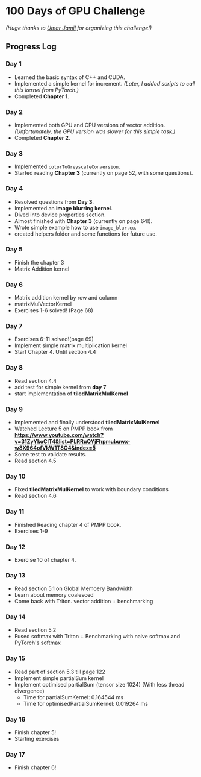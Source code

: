 # 100 Days of GPU Challenge  
*(Huge thanks to [Umar Jamil](https://github.com/hkproj/100-days-of-gpu) for organizing this challenge!)*

## Progress Log

### **Day 1**
- Learned the basic syntax of C++ and CUDA.
- Implemented a simple kernel for increment.
  *(Later, I added scripts to call this kernel from PyTorch.)*
- Completed **Chapter 1**.

### **Day 2**
- Implemented both GPU and CPU versions of vector addition.
  *(Unfortunately, the GPU version was slower for this simple task.)*
- Completed **Chapter 2**.

### **Day 3**
- Implemented `colorToGreyscaleConversion`.
- Started reading **Chapter 3** (currently on page 52, with some questions).

### **Day 4**  
- Resolved questions from **Day 3**.
- Implemented an **image blurring kernel**.
- Dived into device properties section.
- Almost finished with **Chapter 3** (currently on page 64!).
- Wrote simple example how to use `image_blur.cu`.
- created helpers folder and some functions for future use.

### **Day 5**
- Finish the chapter 3
- Matrix Addition kernel

### **Day 6**
- Matrix addition kernel by row and column
- matrixMulVectorKernel 
- Exercises 1-6 solved! (Page 68)

### **Day 7**
- Exercises 6-11 solved!(page 69)
- Implement simple matrix multiplication kernel
- Start Chapter 4. Until section 4.4

### **Day 8**
- Read section 4.4
- add test for simple kernel from **day 7**
- start implementation of **tiledMatrixMulKernel**

### **Day 9**
- Implemented and finally understood **tiledMatrixMulKernel**
- Watched Lecture 5 on PMPP book from **https://www.youtube.com/watch?v=31ZyYkoClT4&list=PLRRuQYjFhpmubuwx-w8X964ofVkW1T8O4&index=5**
- Some test to validate results.
- Read section 4.5

### **Day 10**
- Fixed **tiledMatrixMulKernel** to work with boundary conditions
- Read section 4.6

### **Day 11**
- Finished Reading chapter 4 of PMPP book.
- Exercises 1-9

### **Day 12**
- Exercise 10 of chapter 4.

### **Day 13**
- Read section 5.1 on Global Memoery Bandwidth
- Learn about memory coalesced
- Come back with Triton. vector addition + benchmarking

### **Day 14**
- Read section 5.2
- Fused softmax with Triton + Benchmarking with naive softmax and PyTorch's softmax

### **Day 15**
- Read part of section 5.3 till page 122
- Implement simple partialSum kernel
- Implement optimised partialSum (tensor size 1024) (With less thread divergence)
  - Time for partialSumKernel: 0.164544 ms
  - Time for optimisedPartialSumKernel: 0.019264 ms

### **Day 16**
- Finish chapter 5!
- Starting exercises

### **Day 17**
- Finish chapter 6!